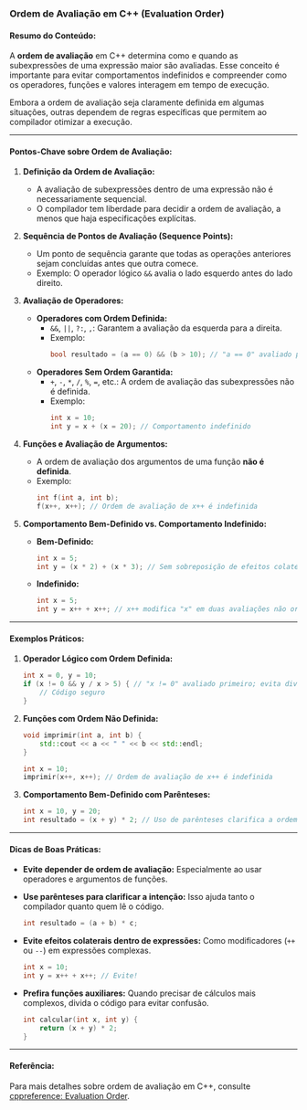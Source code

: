 ### Ordem de Avaliação em C++ (Evaluation Order)

#### Resumo do Conteúdo:
A **ordem de avaliação** em C++ determina como e quando as subexpressões de uma expressão maior são avaliadas. Esse conceito é importante para evitar comportamentos indefinidos e compreender como os operadores, funções e valores interagem em tempo de execução.

Embora a ordem de avaliação seja claramente definida em algumas situações, outras dependem de regras específicas que permitem ao compilador otimizar a execução.

---

#### Pontos-Chave sobre Ordem de Avaliação:

1. **Definição da Ordem de Avaliação:**
   - A avaliação de subexpressões dentro de uma expressão não é necessariamente sequencial.
   - O compilador tem liberdade para decidir a ordem de avaliação, a menos que haja especificações explícitas.

2. **Sequência de Pontos de Avaliação (Sequence Points):**
   - Um ponto de sequência garante que todas as operações anteriores sejam concluídas antes que outra comece.
   - Exemplo: O operador lógico `&&` avalia o lado esquerdo antes do lado direito.

3. **Avaliação de Operadores:**
   - **Operadores com Ordem Definida:**
     - `&&`, `||`, `?:`, `,`: Garantem a avaliação da esquerda para a direita.
     - Exemplo:
       ```cpp
       bool resultado = (a == 0) && (b > 10); // "a == 0" avaliado primeiro
       ```
   - **Operadores Sem Ordem Garantida:**
     - `+`, `-`, `*`, `/`, `%`, `=`, etc.: A ordem de avaliação das subexpressões não é definida.
     - Exemplo:
       ```cpp
       int x = 10;
       int y = x + (x = 20); // Comportamento indefinido
       ```

4. **Funções e Avaliação de Argumentos:**
   - A ordem de avaliação dos argumentos de uma função **não é definida**.
   - Exemplo:
     ```cpp
     int f(int a, int b);
     f(x++, x++); // Ordem de avaliação de x++ é indefinida
     ```

5. **Comportamento Bem-Definido vs. Comportamento Indefinido:**
   - **Bem-Definido:**
     ```cpp
     int x = 5;
     int y = (x * 2) + (x * 3); // Sem sobreposição de efeitos colaterais
     ```
   - **Indefinido:**
     ```cpp
     int x = 5;
     int y = x++ + x++; // x++ modifica "x" em duas avaliações não ordenadas
     ```

---

#### Exemplos Práticos:

1. **Operador Lógico com Ordem Definida:**
   ```cpp
   int x = 0, y = 10;
   if (x != 0 && y / x > 5) { // "x != 0" avaliado primeiro; evita divisão por zero
       // Código seguro
   }
   ```

2. **Funções com Ordem Não Definida:**
   ```cpp
   void imprimir(int a, int b) {
       std::cout << a << " " << b << std::endl;
   }

   int x = 10;
   imprimir(x++, x++); // Ordem de avaliação de x++ é indefinida
   ```

3. **Comportamento Bem-Definido com Parênteses:**
   ```cpp
   int x = 10, y = 20;
   int resultado = (x + y) * 2; // Uso de parênteses clarifica a ordem
   ```

---

#### Dicas de Boas Práticas:

- **Evite depender de ordem de avaliação:** Especialmente ao usar operadores e argumentos de funções.
- **Use parênteses para clarificar a intenção:** Isso ajuda tanto o compilador quanto quem lê o código.
  ```cpp
  int resultado = (a + b) * c;
  ```

- **Evite efeitos colaterais dentro de expressões:** Como modificadores (`++` ou `--`) em expressões complexas.
  ```cpp
  int x = 10;
  int y = x++ + x++; // Evite!
  ```

- **Prefira funções auxiliares:** Quando precisar de cálculos mais complexos, divida o código para evitar confusão.
  ```cpp
  int calcular(int x, int y) {
      return (x + y) * 2;
  }
  ```

---

#### Referência:
Para mais detalhes sobre ordem de avaliação em C++, consulte [cppreference: Evaluation Order](https://en.cppreference.com/w/cpp/language/eval_order).